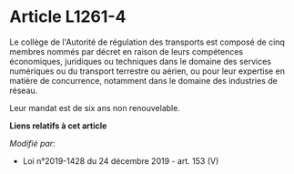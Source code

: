 # Article L1261-4

Le collège de l'Autorité de régulation des transports est composé de cinq membres nommés par décret en raison de leurs
compétences économiques, juridiques ou techniques dans le domaine des services numériques ou du transport terrestre ou
aérien, ou pour leur expertise en matière de concurrence, notamment dans le domaine des industries de réseau.

Leur mandat est de six ans non renouvelable.

**Liens relatifs à cet article**

_Modifié par_:

  - Loi n°2019-1428 du 24 décembre 2019 - art. 153 (V)
